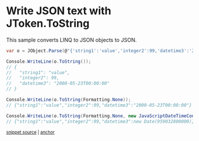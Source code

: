 # Write JSON text with JToken.ToString

This sample converts LINQ to JSON objects to JSON.

<!-- snippet: ToString -->
<a id='snippet-tostring'></a>
```cs
var o = JObject.Parse(@"{'string1':'value','integer2':99,'datetime3':'2000-05-23T00:00:00'}");

Console.WriteLine(o.ToString());
// {
//   "string1": "value",
//   "integer2": 99,
//   "datetime3": "2000-05-23T00:00:00"
// }

Console.WriteLine(o.ToString(Formatting.None));
// {"string1":"value","integer2":99,"datetime3":"2000-05-23T00:00:00"}

Console.WriteLine(o.ToString(Formatting.None, new JavaScriptDateTimeConverter()));
// {"string1":"value","integer2":99,"datetime3":new Date(959032800000)}
```
<sup><a href='/src/Tests/Documentation/Samples/Linq/ToString.cs#L35-L50' title='Snippet source file'>snippet source</a> | <a href='#snippet-tostring' title='Start of snippet'>anchor</a></sup>
<!-- endSnippet -->
